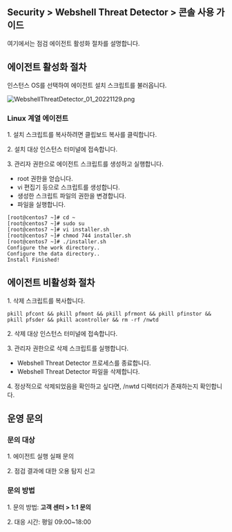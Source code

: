 ## Security > Webshell Threat Detector > 콘솔 사용 가이드

여기에서는 점검 에이전트 활성화 절차를 설명합니다. 

## 에이전트 활성화 절차

인스턴스 OS를 선택하여 에이전트 설치 스크립트를 불러옵니다.

![WebshellThreatDetector_01_20221129.png](https://static.toastoven.net/prod_webshellthreatdetector/WebshellThreatDetector_01_20221129.png)

### Linux 계열 에이전트

1\. 설치 스크립트를 복사하려면 클립보드 복사를 클릭합니다.

2\. 설치 대상 인스턴스 터미널에 접속합니다.

3\. 관리자 권한으로 에이전트 스크립트를 생성하고 실행합니다.

* root 권한을 얻습니다.
* vi 편집기 등으로 스크립트를 생성합니다.
* 생성한 스크립트 파일의 권한을 변경합니다.
* 파일을 실행합니다.
```
[root@centos7 ~]# cd ~
[root@centos7 ~]# sudo su
[root@centos7 ~]# vi installer.sh
[root@centos7 ~]# chmod 744 installer.sh
[root@centos7 ~]# ./installer.sh
Configure the work directory..
Configure the data directory..
Install Finished!
```
## 에이전트 비활성화 절차

1\. 삭제 스크립트를 복사합니다.

```
pkill pfcont && pkill pfmont && pkill pfrmont && pkill pfinstor && pkill pfsder && pkill acontroller && rm -rf /nwtd
```

2\. 삭제 대상 인스턴스 터미널에 접속합니다.

3\. 관리자 권한으로 삭제 스크립트를 실행합니다.

* Webshell Threat Detector 프로세스를 종료합니다.
* Webshell Threat Detector 파일을 삭제합니다.

4\. 정상적으로 삭제되었음을 확인하고 싶다면, /nwtd 디렉터리가 존재하는지 확인합니다.

## 운영 문의

### 문의 대상

1\. 에이전트 실행 실패 문의

2\. 점검 결과에 대한 오용 탐지 신고

### 문의 방법

1\. 문의 방법: **고객 센터 > 1:1 문의**

2\. 대응 시간: 평일 09:00~18:00
